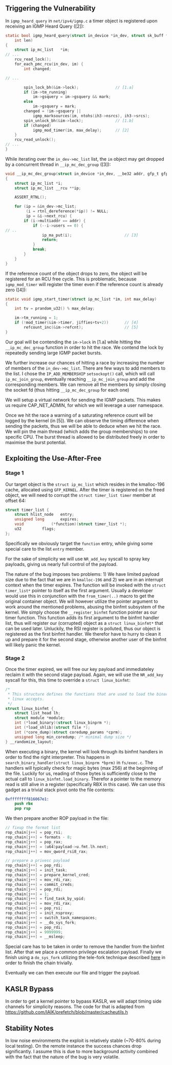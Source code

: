 ## Triggering the Vulnerability

In `igmp_heard_query` in `net/ipv4/igmp.c` a timer object is registered upon
receiving an IGMP Heard Query ([2]):

```c
static bool igmp_heard_query(struct in_device *in_dev, struct sk_buff *skb,
	int len)
{
	struct ip_mc_list	*im;
// ...
	rcu_read_lock();
	for_each_pmc_rcu(in_dev, im) {
		int changed;

// ...

		spin_lock_bh(&im->lock);                // [1.a]
		if (im->tm_running)
			im->gsquery = im->gsquery && mark;
		else
			im->gsquery = mark;
		changed = !im->gsquery ||
			igmp_marksources(im, ntohs(ih3->nsrcs), ih3->srcs);
		spin_unlock_bh(&im->lock);              // [1.b]
		if (changed)
			igmp_mod_timer(im, max_delay);      // [2]
	}
	rcu_read_unlock();
// ...
}
```

While iterating over the `in_dev->mc_list` list, the `im` object may get dropped by a
concurrent thread in `__ip_mc_dec_group` ([3]):
```c
void __ip_mc_dec_group(struct in_device *in_dev, __be32 addr, gfp_t gfp)
{
	struct ip_mc_list *i;
	struct ip_mc_list __rcu **ip;

	ASSERT_RTNL();

	for (ip = &in_dev->mc_list;
	     (i = rtnl_dereference(*ip)) != NULL;
	     ip = &i->next_rcu) {
		if (i->multiaddr == addr) {
			if (--i->users == 0) {
// ..
				ip_ma_put(i);                       // [3]
				return;
			}
			break;
		}
	}
}
```

If the reference count of the object drops to zero, the object will be registered
for an RCU free cycle.
This is problematic, because `igmp_mod_timer` will register the timer even if
the reference count is already zero ([4]):
```c
static void igmp_start_timer(struct ip_mc_list *im, int max_delay)
{
	int tv = prandom_u32() % max_delay;

	im->tm_running = 1;
	if (!mod_timer(&im->timer, jiffies+tv+2))       // [4]
		refcount_inc(&im->refcnt);                  // [5]
}
```

Our goal will be contending the `im->lock` in [1.a] while hitting the `__ip_mc_dec_group`
function in order to hit the race.
We contend the lock by repeatedly sending large IGMP packet bursts.

We further increase our chances of hitting a race by increasing the number of
members of the `in_dev->mc_list`.
There are few ways to add members to the list. I chose the `IP_ADD_MEMBERSHIP`
`setsockopt()` call, which will call `ip_mc_join_group`, eventually reaching
`__ip_mc_join_group` and add the corresponding members.
We can remove all the members by simply closing the socket fd (thus hitting
`__ip_mc_dec_group` for each one)

We will setup a virtual network for sending the IGMP packets. This makes us
require CAP_NET_ADMIN, for which we will leverage a user namespace.

Once we hit the race a warning of a saturating reference count will be logged
by the kernel (in [5]).
We can observe the timing difference when sending the packets, thus we will be
able to deduce when we hit the race.
We will pin the main thread (which adds the group memberships) to one specific
CPU. The burst thread is allowed to be distributed freely in order to maximise
the burst potential.

## Exploiting the Use-After-Free

### Stage 1

Our target object is the `struct ip_mc_list` which resides in the kmalloc-196
cache, allocated using `GFP_KERNEL`.
After the timer is registered on the freed object, we will need to corrupt the
`struct timer_list timer` member at offset 64:
```c
struct timer_list {
	struct hlist_node	entry;
	unsigned long		expires;
	void			(*function)(struct timer_list *);
	u32			flags;
};
```
Specifically we obviously target the `function` entry, while giving some special
care to the list `entry` member.

For the sake of simplicity we will use `NR_add_key` syscall to spray key payloads,
giving us nearly full control of the payload.

The nature of the bug imposes two problems: 1) We have limited payload size
due to the fact that we are in `kmalloc-196` and 2) we are in an interrupt context
when the timer expires.
The function will be invoked with the `struct timer_list*` pointer to itself as the first argument.
Usually a developer would use this in conjunction with the `from_timer(..)` macro
to get the original container object. We will however utilize the pointer argument
to work around the mentioned problems, abusing the binfmt subsystem of the kernel.
We simply choose the `__register_binfmt` function pointer as our timer function.
This function adds its first argument to the binfmt handler list, thus will register
our (corrupted) object as a `struct linux_binfmt*` that can be used later.
Unluckily, the RSI register is polluted, thus our object is registered as the
first binfmt handler. We therefor have to hurry to clean it up and prepare it
for the second stage, otherwise another user of the binfmt will likely panic
the kernel.

### Stage 2

Once the timer expired, we will free our key payload and immediateley reclaim
it with the second stage payload.
Again, we will use the `NR_add_key` syscall for this, this time to override
a `struct linux_binfmt`:

```c
/*
 * This structure defines the functions that are used to load the binary formats that
 * linux accepts.
 */
struct linux_binfmt {
	struct list_head lh;
	struct module *module;
	int (*load_binary)(struct linux_binprm *);
	int (*load_shlib)(struct file *);
	int (*core_dump)(struct coredump_params *cprm);
	unsigned long min_coredump;	/* minimal dump size */
} __randomize_layout;
```

When executing a binary, the kernel will look through its binfmt handlers in
order to find the right interpreter. This happens in
`search_binary_handler(struct linux_binprm *bprm)` in `fs/exec.c`.
The handlers will typically check for magic bytes (max 256) at the beginning of
the file.  Luckily for us, reading of those bytes is sufficiently close to the
actual call to `linux_binfmt.load_binary`. Therefor a pointer to the memory read
is still alive in a register (specifically RBX in this case).
We can use this gadget as a trivial stack pivot onto the file contents:
```s
0xffffffff816067e1:
    push rbx
    pop rsp
```

We then prepare another ROP payload in the file:
```c
// fixup the format list
rop_chain[j++] = pop_rsi;
rop_chain[j++] = formats - 8;
rop_chain[j++] = pop_rax;
rop_chain[j++] = (u64)payload->u.fmt.lh.next;
rop_chain[j++] = mov_qword_rsi8_rax;

// prepare a privesc payload
rop_chain[j++] = pop_rdi;
rop_chain[j++] = init_task;
rop_chain[j++] = prepare_kernel_cred;
rop_chain[j++] = mov_rdi_rax;
rop_chain[j++] = commit_creds;
rop_chain[j++] = pop_rdi;
rop_chain[j++] = 1;
rop_chain[j++] = find_task_by_vpid;
rop_chain[j++] = mov_rdi_rax;
rop_chain[j++] = pop_rsi;
rop_chain[j++] = init_nsproxy;
rop_chain[j++] = switch_task_namespaces;
rop_chain[j++] = __do_sys_fork;
rop_chain[j++] = pop_rdi;
rop_chain[j++] = 9999999;
rop_chain[j++] = __msleep;
```

Special care has to be taken in order to remove the handler from the binfmt
list. After that we place a common privilege escalation payload.
Finally we finish using a `do_sys_fork` utilizing the tele-fork technique
described [here](https://blog.kylebot.net/2022/10/16/CVE-2022-1786/) in order to finish the chain trivially.

Eventually we can then execute our file and trigger the payload.

## KASLR Bypass

In order to get a kernel pointer to bypass KASLR, we will adapt timing side channels
for simplicity reasons.
The code for that is adapted from https://github.com/IAIK/prefetch/blob/master/cacheutils.h

## Stability Notes

In low noise environments the exploit is relatively stable (~70-80% during local
testing).
On the remote instance the success chances drop significantly.
I assume this is due to more background activity combined with the fact that
the nature of the bug is very volatile.
